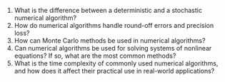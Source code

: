 

1. What is the difference between a deterministic and a stochastic numerical algorithm?
2. How do numerical algorithms handle round-off errors and precision loss?
3. How can Monte Carlo methods be used in numerical algorithms?
4. Can numerical algorithms be used for solving systems of nonlinear equations? If so, what are the most common methods?
5. What is the time complexity of commonly used numerical algorithms, and how does it affect their practical use in real-world applications?